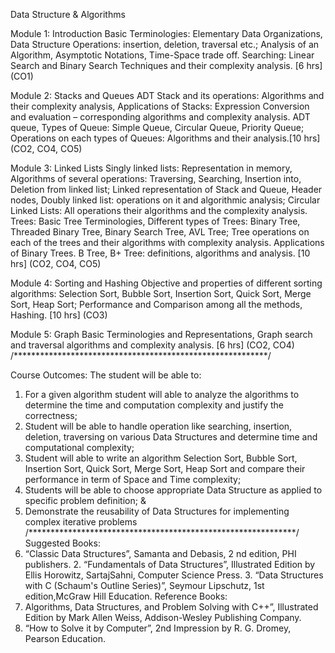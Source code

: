 Data Structure & Algorithms

Module 1: Introduction
Basic Terminologies: Elementary Data Organizations, Data Structure Operations: insertion, deletion, traversal etc.; Analysis of an Algorithm, Asymptotic Notations, Time-Space trade
off. Searching: Linear Search and Binary Search Techniques and their complexity analysis. [6 hrs] (CO1)

Module 2: Stacks and Queues
ADT Stack and its operations: Algorithms and their complexity analysis, Applications of
Stacks: Expression Conversion and evaluation – corresponding algorithms and complexity
analysis. ADT queue, Types of Queue: Simple Queue, Circular Queue, Priority Queue;
Operations on each types of Queues: Algorithms and their analysis.[10 hrs] (CO2, CO4, CO5)

Module 3: Linked Lists
Singly linked lists: Representation in memory, Algorithms of several operations: Traversing, Searching, Insertion into, Deletion from linked list; Linked representation of Stack and
Queue, Header nodes, Doubly linked list: operations on it and algorithmic analysis; Circular
Linked Lists: All operations their algorithms and the complexity analysis. Trees: Basic Tree Terminologies, Different types of Trees: Binary Tree, Threaded Binary
Tree, Binary Search Tree, AVL Tree; Tree operations on each of the trees and their
algorithms with complexity analysis. Applications of Binary Trees. B Tree, B+ Tree:
definitions, algorithms and analysis. [10 hrs] (CO2, CO4, CO5)

Module 4: Sorting and Hashing
Objective and properties of different sorting algorithms: Selection Sort, Bubble Sort, Insertion Sort, Quick Sort, Merge Sort, Heap Sort; Performance and Comparison among all
the methods, Hashing. [10 hrs] (CO3)

Module 5: Graph
Basic Terminologies and Representations, Graph search and traversal algorithms and
complexity analysis. [6 hrs] (CO2, CO4)
/**********************************************************/

Course Outcomes:
The student will be able to:
1. For a given algorithm student will able to analyze the algorithms to determine the time
and computation complexity and justify the correctness;
2. Student will be able to handle operation like searching, insertion, deletion, traversing on
various Data Structures and determine time and computational complexity;
3. Student will able to write an algorithm Selection Sort, Bubble Sort, Insertion Sort, Quick Sort, Merge Sort, Heap Sort and compare their performance in term of Space and
Time complexity;
4. Students will be able to choose appropriate Data Structure as applied to specific
problem definition; & 
5. Demonstrate the reusability of Data Structures for implementing complex iterative
problems
/*************************************************************/
Suggested Books:
1. “Classic Data Structures”, Samanta and Debasis, 2
nd edition, PHI publishers. 2. “Fundamentals of Data Structures”, Illustrated Edition by Ellis Horowitz, SartajSahni, Computer Science Press. 3. “Data Structures with C (Schaum's Outline Series)”, Seymour Lipschutz, 1st
edition,McGraw Hill Education.
Reference Books:
1. Algorithms, Data Structures, and Problem Solving with C++”, Illustrated Edition
by Mark Allen Weiss, Addison-Wesley Publishing Company.
2. “How to Solve it by Computer”, 2nd Impression by R. G. Dromey, Pearson
Education.

